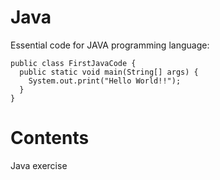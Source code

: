 # Java

Essential code for JAVA programming language: 

    public class FirstJavaCode {
      public static void main(String[] args) {
        System.out.print("Hello World!!");
      }
    }

# Contents
Java exercise 

